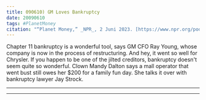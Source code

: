 ```yaml
---
title: 090610) GM Loves Bankruptcy
date: 20090610
tags: #PlanetMoney
citation: "“Planet Money,” _NPR_, 2 Juni 2023. [https://www.npr.org/podcasts/510289/planet-money](https://www.npr.org/podcasts/510289/planet-money) (diakses 4 Juni 2023)."
---
```


Chapter 11 bankruptcy is a wonderful tool, says GM CFO Ray Young, whose company is now in the process of restructuring. And hey, it went so well for Chrysler. If you happen to be one of the jilted creditors, bankruptcy doesn't seem quite so wonderful. Clown Mandy Dalton says a mall operator that went bust still owes her $200 for a family fun day. She talks it over with bankruptcy lawyer Jay Strock.

----



----
